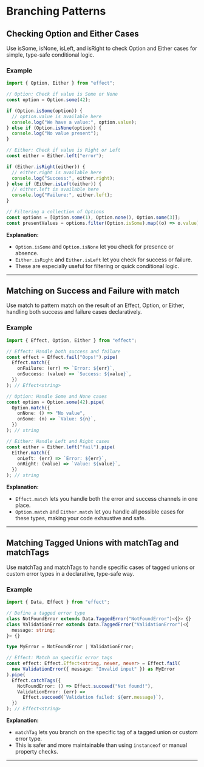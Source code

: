 # Branching Patterns

## Checking Option and Either Cases

Use isSome, isNone, isLeft, and isRight to check Option and Either cases for simple, type-safe conditional logic.

### Example

```typescript
import { Option, Either } from "effect";

// Option: Check if value is Some or None
const option = Option.some(42);

if (Option.isSome(option)) {
  // option.value is available here
  console.log("We have a value:", option.value);
} else if (Option.isNone(option)) {
  console.log("No value present");
}

// Either: Check if value is Right or Left
const either = Either.left("error");

if (Either.isRight(either)) {
  // either.right is available here
  console.log("Success:", either.right);
} else if (Either.isLeft(either)) {
  // either.left is available here
  console.log("Failure:", either.left);
}

// Filtering a collection of Options
const options = [Option.some(1), Option.none(), Option.some(3)];
const presentValues = options.filter(Option.isSome).map((o) => o.value); // [1, 3]
```

**Explanation:**  
- `Option.isSome` and `Option.isNone` let you check for presence or absence.
- `Either.isRight` and `Either.isLeft` let you check for success or failure.
- These are especially useful for filtering or quick conditional logic.

---

## Matching on Success and Failure with match

Use match to pattern match on the result of an Effect, Option, or Either, handling both success and failure cases declaratively.

### Example

```typescript
import { Effect, Option, Either } from "effect";

// Effect: Handle both success and failure
const effect = Effect.fail("Oops!").pipe(
  Effect.match({
    onFailure: (err) => `Error: ${err}`,
    onSuccess: (value) => `Success: ${value}`,
  })
); // Effect<string>

// Option: Handle Some and None cases
const option = Option.some(42).pipe(
  Option.match({
    onNone: () => "No value",
    onSome: (n) => `Value: ${n}`,
  })
); // string

// Either: Handle Left and Right cases
const either = Either.left("fail").pipe(
  Either.match({
    onLeft: (err) => `Error: ${err}`,
    onRight: (value) => `Value: ${value}`,
  })
); // string
```

**Explanation:**  
- `Effect.match` lets you handle both the error and success channels in one place.
- `Option.match` and `Either.match` let you handle all possible cases for these types, making your code exhaustive and safe.

---

## Matching Tagged Unions with matchTag and matchTags

Use matchTag and matchTags to handle specific cases of tagged unions or custom error types in a declarative, type-safe way.

### Example

```typescript
import { Data, Effect } from "effect";

// Define a tagged error type
class NotFoundError extends Data.TaggedError("NotFoundError")<{}> {}
class ValidationError extends Data.TaggedError("ValidationError")<{
  message: string;
}> {}

type MyError = NotFoundError | ValidationError;

// Effect: Match on specific error tags
const effect: Effect.Effect<string, never, never> = Effect.fail(
  new ValidationError({ message: "Invalid input" }) as MyError
).pipe(
  Effect.catchTags({
    NotFoundError: () => Effect.succeed("Not found!"),
    ValidationError: (err) =>
      Effect.succeed(`Validation failed: ${err.message}`),
  })
); // Effect<string>

```

**Explanation:**  
- `matchTag` lets you branch on the specific tag of a tagged union or custom error type.
- This is safer and more maintainable than using `instanceof` or manual property checks.

---

